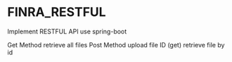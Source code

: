 # FINRA_RESTFUL

Implement RESTFUL API use spring-boot

Get Method retrieve all files 
Post Method upload file 
ID (get) retrieve file by id 
